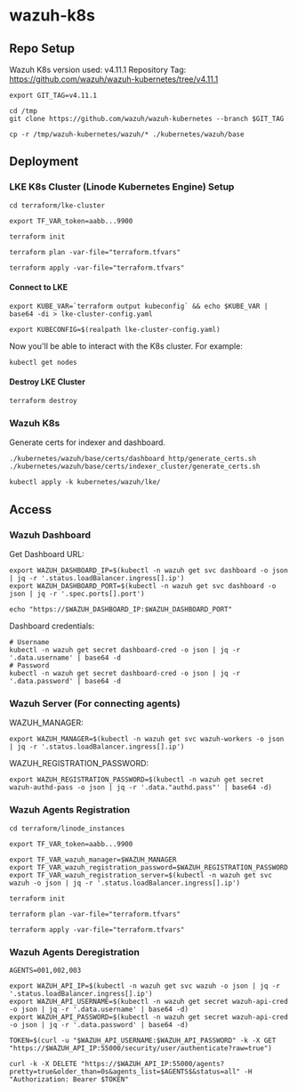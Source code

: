 # wazuh-k8s

## Repo Setup
Wazuh K8s version used: v4.11.1
Repository Tag: https://github.com/wazuh/wazuh-kubernetes/tree/v4.11.1


```shell
export GIT_TAG=v4.11.1
```

```shell
cd /tmp
git clone https://github.com/wazuh/wazuh-kubernetes --branch $GIT_TAG
```

```shell
cp -r /tmp/wazuh-kubernetes/wazuh/* ./kubernetes/wazuh/base
```

## Deployment
### LKE K8s Cluster (Linode Kubernetes Engine) Setup

```shell
cd terraform/lke-cluster
```

```shell
export TF_VAR_token=aabb...9900
```

```shell
terraform init
```

```shell
terraform plan -var-file="terraform.tfvars"
```

```shell
terraform apply -var-file="terraform.tfvars"
```

#### Connect to LKE
```shell
export KUBE_VAR=`terraform output kubeconfig` && echo $KUBE_VAR | base64 -di > lke-cluster-config.yaml
```

```shell
export KUBECONFIG=$(realpath lke-cluster-config.yaml)
```

Now you'll be able to interact with the K8s cluster.
For example:
```shell
kubectl get nodes
```

#### Destroy LKE Cluster
```shell
terraform destroy
```

### Wazuh K8s

Generate certs for indexer and dashboard.
```shell
./kubernetes/wazuh/base/certs/dashboard_http/generate_certs.sh
./kubernetes/wazuh/base/certs/indexer_cluster/generate_certs.sh
```

```shell
kubectl apply -k kubernetes/wazuh/lke/
```

## Access
### Wazuh Dashboard

Get Dashboard URL:
```shell
export WAZUH_DASHBOARD_IP=$(kubectl -n wazuh get svc dashboard -o json | jq -r '.status.loadBalancer.ingress[].ip')
export WAZUH_DASHBOARD_PORT=$(kubectl -n wazuh get svc dashboard -o json | jq -r '.spec.ports[].port')
```

```shell
echo "https://$WAZUH_DASHBOARD_IP:$WAZUH_DASHBOARD_PORT"
```

Dashboard credentials:
```shell
# Username
kubectl -n wazuh get secret dashboard-cred -o json | jq -r '.data.username' | base64 -d
# Password
kubectl -n wazuh get secret dashboard-cred -o json | jq -r '.data.password' | base64 -d
```

### Wazuh Server (For connecting agents)
WAZUH_MANAGER:
```shell
export WAZUH_MANAGER=$(kubectl -n wazuh get svc wazuh-workers -o json | jq -r '.status.loadBalancer.ingress[].ip')
```

WAZUH_REGISTRATION_PASSWORD:
```shell
export WAZUH_REGISTRATION_PASSWORD=$(kubectl -n wazuh get secret wazuh-authd-pass -o json | jq -r '.data."authd.pass"' | base64 -d)
```

### Wazuh Agents Registration

```shell
cd terraform/linode_instances
```

```shell
export TF_VAR_token=aabb...9900
```

```shell
export TF_VAR_wazuh_manager=$WAZUH_MANAGER
export TF_VAR_wazuh_registration_password=$WAZUH_REGISTRATION_PASSWORD
export TF_VAR_wazuh_registration_server=$(kubectl -n wazuh get svc wazuh -o json | jq -r '.status.loadBalancer.ingress[].ip')
```

```shell
terraform init
```

```shell
terraform plan -var-file="terraform.tfvars"
```

```shell
terraform apply -var-file="terraform.tfvars"
```

### Wazuh Agents Deregistration
```shell
AGENTS=001,002,003
```

```shell
export WAZUH_API_IP=$(kubectl -n wazuh get svc wazuh -o json | jq -r '.status.loadBalancer.ingress[].ip')
export WAZUH_API_USERNAME=$(kubectl -n wazuh get secret wazuh-api-cred -o json | jq -r '.data.username' | base64 -d)
export WAZUH_API_PASSWORD=$(kubectl -n wazuh get secret wazuh-api-cred -o json | jq -r '.data.password' | base64 -d)
```

```shell
TOKEN=$(curl -u "$WAZUH_API_USERNAME:$WAZUH_API_PASSWORD" -k -X GET "https://$WAZUH_API_IP:55000/security/user/authenticate?raw=true")
```

```shell
curl -k -X DELETE "https://$WAZUH_API_IP:55000/agents?pretty=true&older_than=0s&agents_list=$AGENTS$&status=all" -H  "Authorization: Bearer $TOKEN"
```